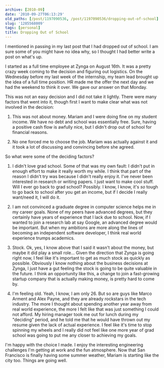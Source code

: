 ```yaml
---
archive: [2010-09]
date: '2010-09-27T06:13:29'
old_paths: [/post/1197090536, /post/1197090536/dropping-out-of-school]
slug: '1285568009'
tags: [personal]
title: Dropping Out of School
---
```


I mentioned in passing in my last post that I had dropped out of school.
I am sure some of you might have no idea why, so I thought I had better
write a post on what's up.

I started as a full time employee at Zynga on August 16th.  It was
a pretty crazy week coming to the decision and figuring out logistics. On
the Wednesday before my last week of the internship, my team lead brought
up the idea of a full time position. HR made me the offer the next day and
we had the weekend to think it over. We gave our answer on that Monday.

This was not an easy decision and I did not take it lightly.  There were
many factors that went into it, though first I want to make clear what was
not involved in the decision:

1) This was not about money. Mariam and I were doing fine on my student
income. We have no debt and school was essentially free. Sure, having
a positive cash flow is awfully nice, but I didn't drop out of school for
financial reasons. 

2) No one forced me to choose the job. Mariam was actually against it and
it took a lot of discussing and convincing before she agreed.

So what were some of the deciding factors?

1) I didn't love grad school. Some of that was my own fault: I didn't put
in enough effort to make it really worth my while.  I think that part of
the reason I didn't try was because I didn't really enjoy it.  I've never
been interested in research or writing papers.  I just want to make cool
stuff.  Will I ever go back to grad school? Possibly.  I know, I know,
it's *so* tough to go back to school after you get an income, but if
I decide I really want/need it, I will do it.

2) I am not convinced a graduate degree in computer science helps me in my
career goals.  None of my peers have advanced degrees, but they certainly
have years of experience that I lack due to school.  Now, if I wanted to
join a research lab at say Google, an advanced degree would be important.
But when my ambitions are more along the lines of becoming an independent
software developer, I think real world experience trumps academics.

3) Stock.  Ok, yes, I know above that I said it wasn't about the money,
but maybe it did play a small role... Given the direction that Zynga is
going right now, I feel like it's important to get as much stock as
quickly as possible.  Obviously I know nothing about the business
decisions at Zynga, I just have a gut feeling the stock is going to be
quite valuable in the future.  I think an opportunity like this, a change
to join a fast-growing startup company that is actually making money, is
pretty hard to come by.

4) I'm feeling old. Yeah, I know, I am only 26.  But so are guys like
Marco Arment and Alex Payne, and they are already rockstars in the tech
industry.  The more I thought about spending another year away from real
world experience, the more I felt like that was just something I could not
afford.  My hiring manager took me out for lunch during my "deciding"
period, and he told me that he would have thrown out my resume given the
lack of actual experience.  I feel like it's time to stop spinning my
wheels and I really did not feel like one more year of grad school was
going to put me any closer to achieving my goals.

I'm happy with the choice I made.  I enjoy the interesting engineering
challenges I'm getting at work and the fun atmosphere.  Now that San
Francisco is finally having some summer weather, Mariam is starting like
the city too.  Things are going well.
